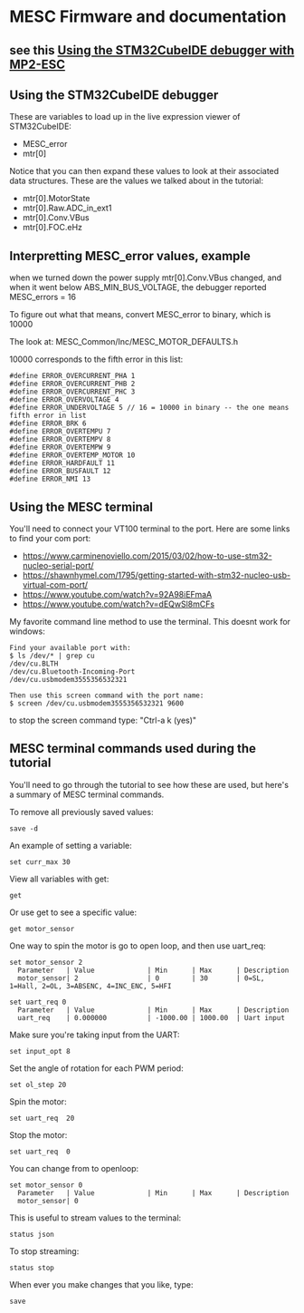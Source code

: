# MESC Firmware and documentation
## see this [Using the STM32CubeIDE debugger with MP2-ESC](https://www.youtube.com/watch?v=OsqP2L_DqyM)

## Using the STM32CubeIDE debugger
These are variables to load up in the live expression viewer of STM32CubeIDE:
+ MESC_error
+ mtr[0]

Notice that you can then expand these values to look at their associated data structures. These are the values we talked about in the tutorial:
+ mtr[0].MotorState
+ mtr[0].Raw.ADC_in_ext1
+ mtr[0].Conv.VBus
+ mtr[0].FOC.eHz

## Interpretting MESC_error values, example
when we turned down the power supply mtr[0].Conv.VBus changed, and when it went below ABS_MIN_BUS_VOLTAGE, the debugger reported MESC_errors = 16

To figure out what that means, convert MESC_error to binary, which is 10000

The look at:
MESC_Common/Inc/MESC_MOTOR_DEFAULTS.h

10000 corresponds to the fifth error in this list: 

```
#define ERROR_OVERCURRENT_PHA 1
#define ERROR_OVERCURRENT_PHB 2
#define ERROR_OVERCURRENT_PHC 3
#define ERROR_OVERVOLTAGE 4
#define ERROR_UNDERVOLTAGE 5 // 16 = 10000 in binary -- the one means fifth error in list
#define ERROR_BRK 6
#define ERROR_OVERTEMPU 7
#define ERROR_OVERTEMPV 8
#define ERROR_OVERTEMPW 9
#define ERROR_OVERTEMP_MOTOR 10
#define ERROR_HARDFAULT 11
#define ERROR_BUSFAULT 12
#define ERROR_NMI 13
```

## Using the MESC terminal

You'll need to connect your VT100 terminal to the port. Here are some links to find your com port:
+ https://www.carminenoviello.com/2015/03/02/how-to-use-stm32-nucleo-serial-port/
+ https://shawnhymel.com/1795/getting-started-with-stm32-nucleo-usb-virtual-com-port/
+ https://www.youtube.com/watch?v=92A98iEFmaA
+ https://www.youtube.com/watch?v=dEQwSl8mCFs

My favorite command line method to use the terminal. This doesnt work for windows:
```
Find your available port with:
$ ls /dev/* | grep cu
/dev/cu.BLTH
/dev/cu.Bluetooth-Incoming-Port
/dev/cu.usbmodem3555356532321

Then use this screen command with the port name:
$ screen /dev/cu.usbmodem3555356532321 9600
```
to stop the screen command type: "Ctrl-a k (yes)"

## MESC terminal commands used during the tutorial

You'll need to go through the tutorial to see how these are used, but here's a summary of MESC terminal commands.

To remove all previously saved values:
```
save -d 
```

An example of setting a variable:
```
set curr_max 30
```

View all variables with get:
```
get
```

Or use get to see a specific value:
```
get motor_sensor
```

One way to spin the motor is go to open loop, and then use uart_req:
```
set motor_sensor 2
  Parameter   | Value             | Min      | Max      | Description
  motor_sensor| 2                 | 0        | 30       | 0=SL, 1=Hall, 2=OL, 3=ABSENC, 4=INC_ENC, 5=HFI

set uart_req 0 
  Parameter   | Value             | Min      | Max      | Description
  uart_req    | 0.000000          | -1000.00 | 1000.00  | Uart input
```

Make sure you're taking input from the UART:
```
set input_opt 8
```

Set the angle of rotation for each PWM period:
```
set ol_step 20
```

Spin the motor:
```
set uart_req  20
```

Stop the motor:
```
set uart_req  0
```

You can change from to openloop:
```
set motor_sensor 0
  Parameter   | Value             | Min      | Max      | Description
  motor_sensor| 0
```

This is useful to stream values to the terminal:
```
status json
```
To stop streaming:
```
status stop
```

When ever you make changes that you like, type:
```
save
```

